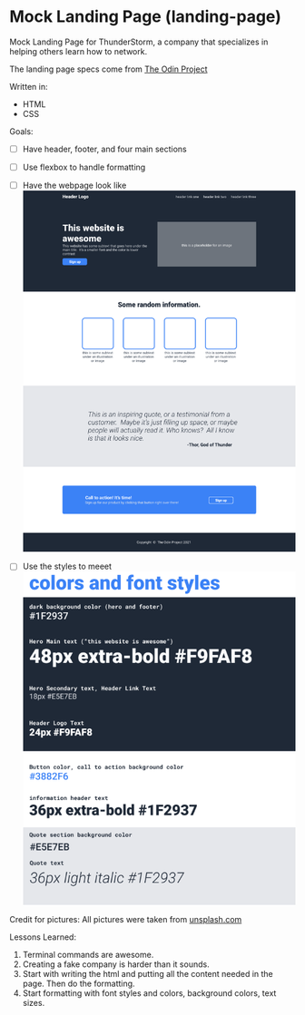# Mock Landing Page (landing-page)
Mock Landing Page for ThunderStorm, a company that specializes in helping others learn how to network.

The landing page specs come from [The Odin Project](https://www.theodinproject.com/)

Written in:
* HTML
* CSS

Goals:
- [ ] Have header, footer, and four main sections
- [ ] Use flexbox to handle formatting
- [ ] Have the webpage look like ![example page](./examples/example-page.png)

- [ ] Use the styles to meeet ![specs](./examples/specs.png)

Credit for pictures: All pictures were taken from [unsplash.com](https://www.unsplash.com)

Lessons Learned:
1. Terminal commands are awesome.
2. Creating a fake company is harder than it sounds.
3. Start with writing the html and putting all the content needed in the page. Then do the formatting.
4. Start formatting with font styles and colors, background colors, text sizes.